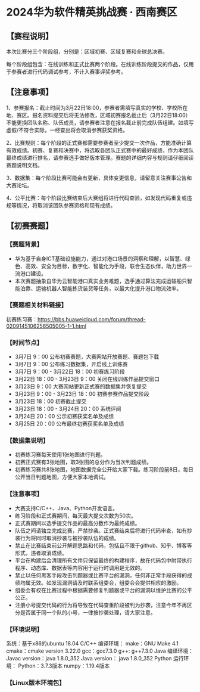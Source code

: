 # 2024华为软件精英挑战赛 · 西南赛区
## 【赛程说明】
本次比赛分三个阶段组，分别是：区域初赛、区域复赛和全球总决赛。

每个阶段组包含：在线训练和正式比赛两个阶段。在线训练阶段提交的作品，仅用于参赛者进行代码调试参考，不计入赛事评奖参考。

## 【注意事项】
1、参赛报名：截止时间为3月22日18:00，参赛者需填写真实的学校、学校所在地、赛区。报名资料提交后将无法修改，区域初赛报名截止后（3月22日18:00）不能更换团队名称、队伍成员，请参赛者注意在报名截止前完成队伍组建。如填写虚假/不符合实际，一经查出将会取消参赛获奖资格。

2、比赛规则：每个阶段的正式赛都需要参赛者至少提交一次作品，方能准确计算有效成绩。初赛、复赛和决赛中，将选取各团队正式赛中的最好成绩，作为本团队最终成绩进行排名，请参赛选手做好版本管理。赛题的详细内容与规则请仔细阅读赛题说明文档。

3、数据集：每个阶段比赛可能会有更新，具体变更信息，请留意关注赛事公告和大赛论坛。

4、公平比赛：每个阶段比赛结束后大赛组将进行代码查验，如发现代码重复或违规等情况，将取消该团队参赛资格和现有成绩。
## 【初赛赛题】
### 【赛题背景】
- 华为基于自身ICT基础设施能力，通过对港口场景的洞察和理解，以智慧、绿色、高效、安全为目标，数字化、智能化为手段，联合生态伙伴，助力世界一流港口建设。
- 本次赛题抽象自华为云智能港口真实业务难题，选手通过算法完成运输船只智能泊靠、运输机器人智能拣货装货等任务，以最大化提升港口物流效率。
### 【赛题相关材料链接】
初赛练习赛：https://bbs.huaweicloud.com/forum/thread-0209145106256505005-1-1.html
### 【时间节点】
- 3月7日 9：00 公布初赛赛题，大赛网站开放赛题、赛题包下载
- 3月7日 9：00 公布练习数据集，开启线上训练赛
- 3月7日 9：00 - 3月22日 18：00 初赛练习阶段
- 3月22日 18：00 - 3月23日 9：00 关闭在线训练作品提交窗口
- 3月23日 9：00 大赛网站更新正式赛的数据集并恢复提交
- 3月23日 9：00 - 3月23日 18：00 初赛参赛作品提交阶段
- 3月23日 18：00 初赛截止提交
- 3月23日 18：00 - 3月24日 20：00 系统评阅
- 3月24日 20：00 公示初赛获奖名单及成绩
- 3月25日 20：00 公布最终初赛获奖名单及成绩
### 【数据集说明】
- 初赛练习赛每天使用1张地图进行判题。
- 初赛正式赛有3张地图，取3张图的总分作为当次判题成绩。
- 初赛练习赛共8张地图，地图数据完全公开给大家下载。练习阶段前8日，每日公开当日判题地图，方便大家本地调试。
### 【注意事项】
- 大赛支持C/C++、Java、Python开发语言。
- 练习阶段和正式赛期间，每天最大提交次数为50次。
- 正式赛期间以选手提交作品的最高分数作为最终成绩。
- 队伍之间请独立完成比赛，严禁抄袭。正式赛结束后将进行代码审查，如有抄袭行为将同时取消抄袭与被抄袭队伍的成绩。
- 禁止在比赛结束前公开解题思路和代码，包括且不限于github、知乎、博客等形式，违者取消成绩。
- 平台在构建后会清理所有文件只保留最终的构建程序，故在代码包中附带执行程序、动态库、数据表等内容用于运行时调用是无效的。
- 禁止以任何黑客手段攻击判题器或比赛平台的漏洞，任何非正常手段获得的成绩均属无效。如发现漏洞请及时联系组委会，组委会会提供相应的激励。
- 组委会有权在比赛过程中根据需要修复判题器或平台的漏洞以维护比赛的公平公正。
- 注册小号提交代码的行为将导致在代码查重阶段被判为抄袭，注意今年不再区分是否属于同一个队的小号，一律按抄袭处理，请大家注意。
### 【环境说明】
系统：基于x86的ubuntu 18.04
C/C++ 编译环境：
make：GNU Make 4.1
cmake：cmake version 3.22.0
gcc：gcc7.3.0
g++: g++7.3.0
Java 编译环境：
Javac version：java 1.8.0_352
Java version： java 1.8.0_352
Python 运行环境：
Python：3.7.3版本
numpy：1.19.4版本
### 【Linux版本环境包】
